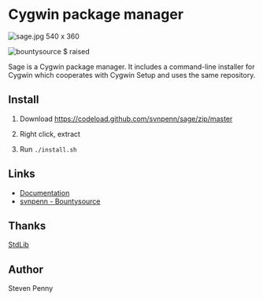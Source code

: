 Cygwin package manager
=========================
![sage.jpg 540 x 360][qu]

![bountysource $ raised][br]

Sage is a Cygwin package manager. It includes a command-line installer for
Cygwin which cooperates with Cygwin Setup and uses the same repository.

Install
-------
1. Download https://codeload.github.com/svnpenn/sage/zip/master

2. Right click, extract

3. Run `./install.sh`

Links
---------------------
- [Documentation][ya]
- [svnpenn - Bountysource][xr]

Thanks
------------
[StdLib][ec]

Author
------------
Steven Penny

[protocol is needed for image to render]::
[br]:https://api.bountysource.com/badge/team?team_id=114003&style=raised
[ec]:https://github.com/svnpenn/stdlib
[qu]:https://raw.githubusercontent.com/svnpenn/sage/master/docs/sage.jpg
[xr]:https://www.bountysource.com/teams/svnpenn
[ya]:https://github.com/svnpenn/sage/blob/master/docs/sage.md
